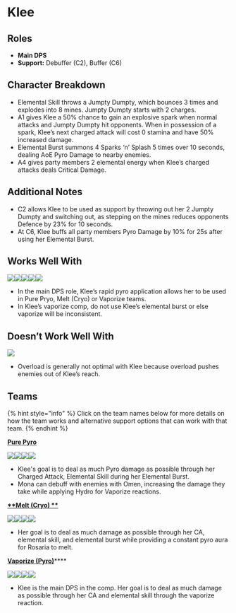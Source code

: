 # Klee

## Roles

* **Main DPS**
* **Support:** Debuffer (C2), Buffer (C6)

## Character Breakdown

* Elemental Skill throws a Jumpty Dumpty, which bounces 3 times and explodes into 8 mines. Jumpty Dumpty starts with 2 charges.
* A1 gives Klee a 50% chance to gain an explosive spark when normal attacks and Jumpty Dumpty hit opponents. When in possession of a spark, Klee’s next charged attack will cost 0 stamina and have 50% increased damage.
* Elemental Burst summons 4 Sparks ‘n’ Splash 5 times over 10 seconds, dealing AoE Pyro Damage to nearby enemies.
* A4 gives party members 2 elemental energy when Klee’s charged attacks deals Critical Damage.

## Additional Notes

* C2 allows Klee to be used as support by throwing out her 2 Jumpty Dumpty and switching out, as stepping on the mines reduces opponents Defence by 23% for 10 seconds.
* At C6, Klee buffs all party members Pyro Damage by 10% for 25s after using her Elemental Burst.

## Works Well With

![](../../.gitbook/assets/Element\_Anemo.webp)![](../../.gitbook/assets/Element\_Cryo.webp)![](../../.gitbook/assets/Element\_Hydro.webp)![](../../.gitbook/assets/Element\_Pyro.webp)![](../../.gitbook/assets/Element\_Geo.webp)

* In the main DPS role, Klee’s rapid pyro application allows her to be used in Pure Pryo, Melt (Cryo) or Vaporize teams.
* In Klee’s vaporize comp, do not use Klee’s elemental burst or else vaporize will be inconsistent.

## Doesn’t Work Well With

![](../../.gitbook/assets/Element\_Electro.webp)

* Overload is generally not optimal with Klee because overload pushes enemies out of Klee’s reach.

## Teams

{% hint style="info" %}
Click on the team names below for more details on how the team works and alternative support options that can work with that team.
{% endhint %}

****[**Pure Pyro**](../../teams/pure-pyro.md)****

![](../../.gitbook/assets/UI\_AvatarIcon\_Klee.png)![](../../.gitbook/assets/UI\_AvatarIcon\_Mona.png)![](../../.gitbook/assets/UI\_AvatarIcon\_Kazuha.png)![](../../.gitbook/assets/UI\_AvatarIcon\_Bennett.png)

* Klee's goal is to deal as much Pyro damage as possible through her Charged Attack, Elemental Skill during her Elemental Burst.&#x20;
* Mona can debuff with enemies with Omen, increasing the damage they take while applying Hydro for Vaporize reactions.

****[**Melt (Cryo) **](../../teams/reverse-melt.md)****

![](../../.gitbook/assets/UI\_AvatarIcon\_Klee.png)![](../../.gitbook/assets/UI\_AvatarIcon\_Rosaria.png)![](../../.gitbook/assets/UI\_AvatarIcon\_Sucrose.png)![](../../.gitbook/assets/UI\_AvatarIcon\_Bennett.png)

* Her goal is to deal as much damage as possible through her CA, elemental skill, and elemental burst while providing a constant pyro aura for Rosaria to melt.

[**Vaporize (Pyro)**](../../teams/reverse-vaporize.md)****

![](../../.gitbook/assets/UI\_AvatarIcon\_Klee.png)![](../../.gitbook/assets/UI\_AvatarIcon\_Xingqiu.png)![](../../.gitbook/assets/UI\_AvatarIcon\_Sucrose.png)![](../../.gitbook/assets/UI\_AvatarIcon\_Bennett.png)

* Klee is the main DPS in the comp. Her goal is to deal as much damage as possible through her CA and elemental skill through the vaporize reaction.
